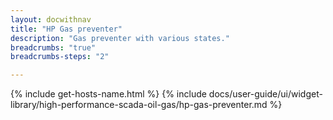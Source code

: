 ```yaml
---
layout: docwithnav
title: "HP Gas preventer"
description: "Gas preventer with various states."
breadcrumbs: "true"
breadcrumbs-steps: "2"

---
```

{% include get-hosts-name.html %}
{% include docs/user-guide/ui/widget-library/high-performance-scada-oil-gas/hp-gas-preventer.md %}
